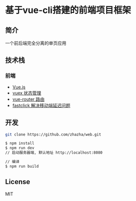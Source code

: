 # 基于vue-cli搭建的前端项目框架

## 简介
一个前后端完全分离的单页应用 

## 技术栈
### 前端
- [Vue.js](https://github.com/vuejs/vue)
- [vuex 状态管理](https://github.com/vuejs/vuex)
- [vue-router 路由](https://github.com/vuejs/vue-router)
- [fastclick 解决移动端延迟问题](https://github.com/ftlabs/fastclick)

## 开发

```bash
git clone https://github.com/zhazha/web.git

$ npm install
$ npm run dev
// 启动服务器端, 默认地址 http://localhost:8080

// 编译
$ npm run build
```
## License
MIT
